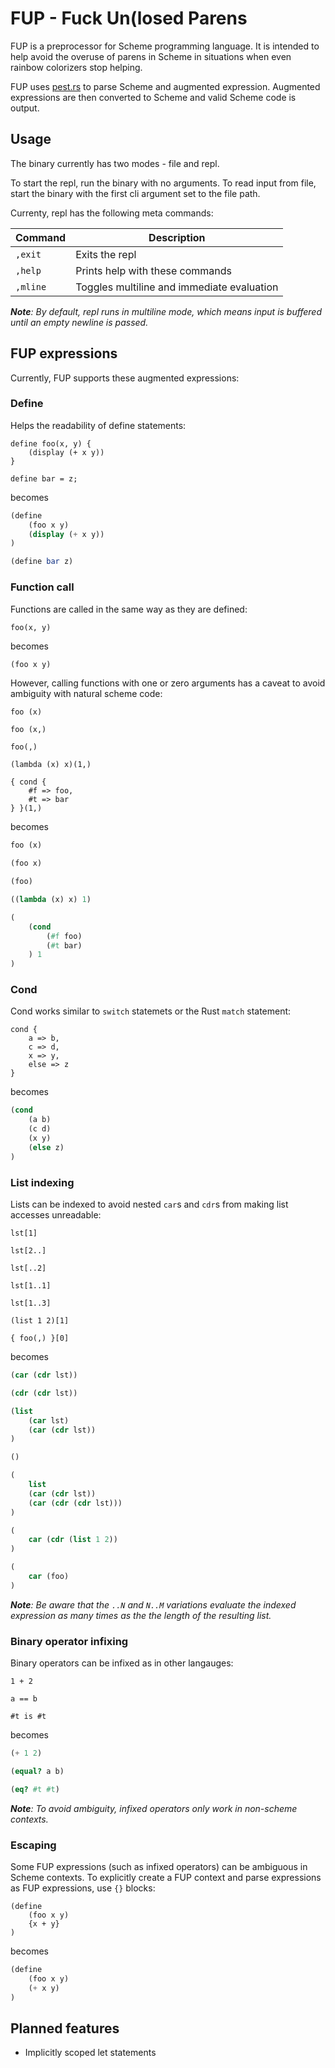 # FUP - Fuck Un(losed Parens

FUP is a preprocessor for Scheme programming language. It is intended to help avoid the overuse of parens in Scheme in situations when even rainbow colorizers stop helping.

FUP uses [pest.rs](https://pest.rs/) to parse Scheme and augmented expression. Augmented expressions are then converted to Scheme and valid Scheme code is output.

## Usage

The binary currently has two modes - file and repl.

To start the repl, run the binary with no arguments. To read input from file, start the binary with the first cli argument set to the file path.

Currenty, repl has the following meta commands:

Command | Description
--- | ---
`,exit` | Exits the repl
`,help` | Prints help with these commands
`,mline` | Toggles multiline and immediate evaluation

_**Note**: By default, repl runs in multiline mode, which means input is buffered until an empty newline is passed._

## FUP expressions

Currently, FUP supports these augmented expressions:

### Define

Helps the readability of define statements:

```
define foo(x, y) {
	(display (+ x y))
}

define bar = z;
```
becomes
```scheme
(define
	(foo x y)
	(display (+ x y))
)

(define bar z)
```

### Function call

Functions are called in the same way as they are defined:

```
foo(x, y)
```
becomes
```scheme
(foo x y)
```

However, calling functions with one or zero arguments has a caveat to avoid ambiguity with natural scheme code:

```
foo (x)

foo (x,)

foo(,)

(lambda (x) x)(1,)

{ cond {
	#f => foo,
	#t => bar
} }(1,)
```
becomes
```scheme
foo (x)

(foo x)

(foo)

((lambda (x) x) 1)

(
	(cond
		(#f foo)
		(#t bar)
	) 1
)
```

### Cond

Cond works similar to `switch` statemets or the Rust `match` statement:

```
cond {
	a => b,
	c => d,
	x => y,
	else => z
}
```
becomes
```scheme
(cond
	(a b)
	(c d)
	(x y)
	(else z)
)
```

### List indexing

Lists can be indexed to avoid nested `car`s and `cdr`s from making list accesses unreadable:

```
lst[1]

lst[2..]

lst[..2]

lst[1..1]

lst[1..3]

(list 1 2)[1]

{ foo(,) }[0]
```
becomes
```scheme
(car (cdr lst))

(cdr (cdr lst))

(list
	(car lst)
	(car (cdr lst))
)

()

(
	list
	(car (cdr lst))
	(car (cdr (cdr lst)))
)

(
	car (cdr (list 1 2))
)

(
	car (foo)
)
```

_**Note**: Be aware that the `..N` and `N..M` variations evaluate the indexed expression as many times as the the length of the resulting list._

### Binary operator infixing

Binary operators can be infixed as in other langauges:
```
1 + 2

a == b

#t is #t
```
becomes
```scheme
(+ 1 2)

(equal? a b)

(eq? #t #t)
```

_**Note**: To avoid ambiguity, infixed operators only work in non-scheme contexts._

### Escaping

Some FUP expressions (such as infixed operators) can be ambiguous in Scheme contexts. To explicitly create a FUP context and parse expressions as FUP expressions, use `{}` blocks:

```
(define
	(foo x y)
	{x + y}
)
```
becomes
```scheme
(define
	(foo x y)
	(+ x y)
)
```

## Planned features

* Implicitly scoped let statements
